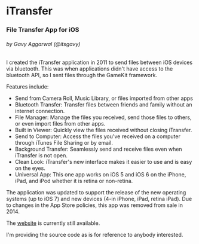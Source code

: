 iTransfer
=========

### File Transfer App for iOS

###### by Gavy Aggarwal (@itsgavy)

I created the iTransfer application in 2011 to send files between iOS devices via bluetooth. This was when applications didn't have access to the bluetooth API, so I sent files through the GameKit framework.

Features include:
* Send from Camera Roll, Music Library, or files imported from other apps
* Bluetooth Transfer: Transfer files between friends and family without an internet connection.
* File Manager: Manage the files you received, send those files to others, or even import files from other apps.
* Built in Viewer: Quickly view the files received without closing iTransfer.
* Send to Computer: Access the files you've received on a computer through iTunes File Sharing or by email.
* Background Transfer: Seamlessly send and receive files even when iTransfer is not open.
* Clean Look: iTransfer's new interface makes it easier to use and is easy on the eyes.
* Universal App: This one app works on iOS 5 and iOS 6 on the iPhone, iPad, and iPod whether it is retina or non-retina.

The application was updated to support the release of the new operating systems (up to iOS 7) and new devices (4-in iPhone, iPad, retina iPad). Due to changes in the App Store policies, this app was removed from sale in 2014.

The [website](http://feistapps.com/itransfer) is currently still available.

I'm providing the source code as is for reference to anybody interested.
